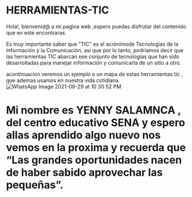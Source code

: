 # HERRAMIENTAS-TIC


Hola!, bienvenid@ a mi pagina web ,espero puedas disfrutar del contenido que en este encontraras.

 Es muy importante saber que "TIC" es el acrónimode Tecnologías de la Información y la Comunicación, así que por lo tanto, podríamos decir que las herramientas TIC abarcan ese conjunto de tecnologías que han sido desarrolladas para manejar información y comunicarla de un sitio a otro.

acontinuacion veremos un ejemplo o un mapa de estas herramientas tic , que ademas usamos en nuestra vida cotidiana.
![WhatsApp Image 2021-09-29 at 10 30 52 PM](https://user-images.githubusercontent.com/80120797/135513669-688a4dca-0c24-4ffc-b13b-e1ce6043709c.jpeg)

 # Mi nombre es  YENNY SALAMNCA , del centro educativo SENA  y espero allas aprendido algo nuevo nos vemos en la proxima y recuerda que “Las grandes oportunidades nacen de haber sabido aprovechar las pequeñas”.
